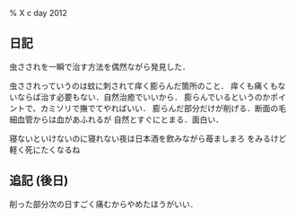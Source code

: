 % X c day 2012

## 日記

虫さされを一瞬で治す方法を偶然ながら発見した．

虫さされっていうのは蚊に刺されて痒く膨らんだ箇所のこと．
痒くも痛くもないならば治す必要もない．自然治癒でいいから．
膨らんでいるというのかポイントで、カミソリで撫でてやればいい．
膨らんだ部分だけが削げる．断面の毛細血管からは血があふれるが
自然とすぐにとまる．面白い．


寝ないといけないのに寝れない夜は日本酒を飲みながら苺ましまろ
をみるけど軽く死にたくなるね

## 追記 (後日)

削った部分次の日すごく痛むからやめたほうがいい．
